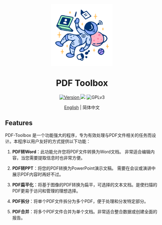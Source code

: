 <p align="center" style="padding-top: 20px">
  <img width="40%" align="center" src="https://raw.githubusercontent.com/ruixiaotian/PDF-Toolbox/main/docs/image/Logo.svg" alt="logo">
</p>
  <h1 align="center">
  PDF Toolbox
</h1>

<p align="center">
  <a href="https://www.python.org/" target="_blank">
    <img src="https://img.shields.io/badge/Python-3.11%2B-blue" alt="Version">
  </a>

  <a href="https://doc.qt.io/qtforpython-5/" style="text-decoration:none">
    <img src="https://img.shields.io/badge/PyQt-5.11-orange"/>
  </a>

  <a style="text-decoration:none">
    <img src="https://img.shields.io/badge/License-GPLv3-blue?color=#4ec820" alt="GPLv3"/>
  </a>

</p>

<p align="center">
<a href="https://github.com/ruixiaotian/PDF-Toolbox/blob/main/README.md">English</a> | 简体中文
</p>

## Features

PDF-Toolbox 是一个功能强大的程序，专为有效处理与PDF文件相关的任务而设计。本程序以用户友好的方式提供以下功能：

1. **PDF转Word**：此功能允许您将PDF文件转换为Word文档。
非常适合编辑内容，当您需要提取信息时也非常方便。

2. **PDF转PPT**：将您的PDF转换为PowerPoint演示文稿。
需要在会议或演讲中展示PDF内容时再好不过。

3. **PDF扁平化**：将基于图像的PDF转换为扁平，可选择的文本文档。是使扫描的PDF更易于访问和管理的理想选择。

4. **PDF拆分**：将单个PDF文件拆分为多个PDF，便于处理和分发特定部分。

5. **PDF合并**：将多个PDF文件合并为单个文档。非常适合整合数据或创建全面的报告。